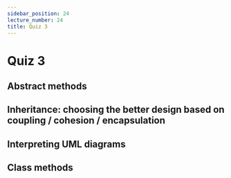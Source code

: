 ```yaml
---
sidebar_position: 24
lecture_number: 24
title: Quiz 3
---
```


# Quiz 3

## Abstract methods
## Inheritance: choosing the better design based on coupling / cohesion / encapsulation
## Interpreting UML diagrams
## Class methods
